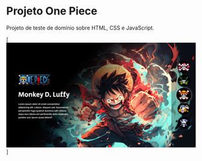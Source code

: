 # Projeto One Piece

Projeto de teste de domínio sobre HTML, CSS e JavaScript.

[<img src="./Screenshot_3.png" alt="Preview do projeto.">]